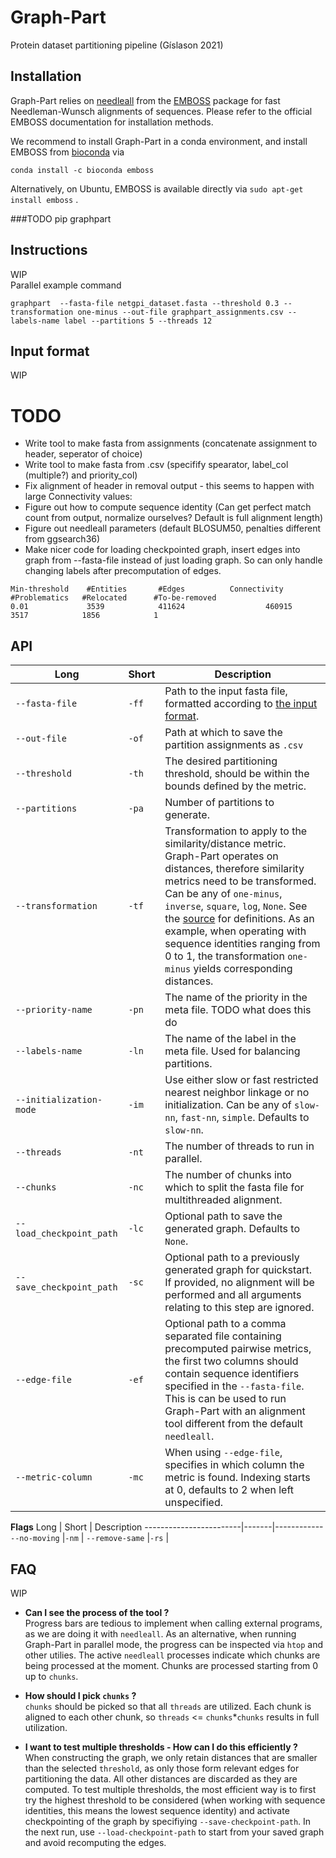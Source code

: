 # Graph-Part
Protein dataset partitioning pipeline (Gíslason 2021)

## Installation

Graph-Part relies on [needleall](https://www.bioinformatics.nl/cgi-bin/emboss/help/needleall) from the [EMBOSS](http://emboss.sourceforge.net/) package for fast Needleman-Wunsch alignments of sequences. Please refer to the official EMBOSS documentation for installation methods.

We recommend to install Graph-Part in a conda environment, and install EMBOSS from [bioconda](https://anaconda.org/bioconda/emboss) via 
```
conda install -c bioconda emboss
```

Alternatively, on Ubuntu, EMBOSS is available directly via `sudo apt-get install emboss` .

###TODO pip graphpart

## Instructions
WIP  
Parallel example command
```
graphpart  --fasta-file netgpi_dataset.fasta --threshold 0.3 --transformation one-minus --out-file graphpart_assignments.csv --labels-name label --partitions 5 --threads 12
```

## Input format
WIP


# TODO

- Write tool to make fasta from assignments (concatenate assignment to header, seperator of choice)
- Write tool to make fasta from .csv (specifify spearator, label_col (multiple?) and priority_col)
- Fix alignment of header in removal output - this seems to happen with large Connectivity values:  
- Figure out how to compute sequence identity (Can get perfect match count from output, normalize ourselves? Default is full alignment length)
- Figure out needleall parameters (default BLOSUM50, penalties different from ggsearch36)
- Make nicer code for loading checkpointed graph, insert edges into graph from --fasta-file instead of just loading graph. So can only handle changing labels after precomputation of edges.

```
Min-threshold    #Entities       #Edges          Connectivity    #Problematics   #Relocated      #To-be-removed  
0.01             3539            411624                  460915                  3517            1856            1  
```

## API

Long                    | Short | Description
------------------------|-------|------------
`--fasta-file`          |`-ff`  | Path to the input fasta file, formatted according to [the input format](#Input_format).
`--out-file`            |`-of`  | Path at which to save the partition assignments as `.csv`
`--threshold`           |`-th`  | The desired partitioning threshold, should be within the bounds defined by the metric.
`--partitions`          |`-pa`  | Number of partitions to generate.
`--transformation`      |`-tf`  | Transformation to apply to the similarity/distance metric. Graph-Part operates on distances, therefore similarity metrics need to be transformed. Can be any of `one-minus`, `inverse`, `square`, `log`, `None`. See the [source](graph_part/transformations.py) for definitions. As an example, when operating with sequence identities ranging from 0 to 1, the transformation `one-minus` yields corresponding distances.
`--priority-name`       |`-pn`  | The name of the priority in the meta file. TODO what does this do
`--labels-name`         |`-ln`  | The name of the label in the meta file. Used for balancing partitions.
`--initialization-mode` |`-im`  | Use either slow or fast restricted nearest neighbor linkage or no initialization. Can be any of `slow-nn`, `fast-nn`, `simple`. Defaults to `slow-nn`.
`--threads`             |`-nt`  | The number of threads to run in parallel.
`--chunks`              |`-nc`  | The number of chunks into which to split the fasta file for multithreaded alignment.
`--load_checkpoint_path`|`-lc`  | Optional path to save the generated graph. Defaults to `None`.
`--save_checkpoint_path`|`-sc`  | Optional path to a previously generated graph for quickstart. If provided, no alignment will be performed and all arguments relating to this step are ignored.
`--edge-file`           |`-ef`  | Optional path to a comma separated file containing precomputed pairwise metrics, the first two columns should contain sequence identifiers specified in the  `--fasta-file`. This is can be used to run Graph-Part with an alignment tool different from the default `needleall`.
`--metric-column`       |`-mc`  | When using `--edge-file`, specifies in which column the metric is found. Indexing starts at 0, defaults to 2 when left unspecified.

**Flags** 
Long                    | Short | Description
------------------------|-------|------------
`--no-moving`           |`-nm`  |
`--remove-same`         |`-rs`  |


## FAQ
WIP
- **Can I see the process of the tool ?**  
Progress bars are tedious to implement when calling external programs, as we are doing it with `needleall`. As an alternative, when running Graph-Part in parallel mode, the progress can be inspected via `htop` and other utilies. The active `needleall` processes indicate which chunks are being processed at the moment. Chunks are processed starting from 0 up to `chunks`.

- **How should I pick `chunks` ?**  
`chunks` should be picked so that all `threads` are utilized. Each chunk is aligned to each other chunk, so `threads` <= `chunks`*`chunks` results in full utilization.

- **I want to test multiple thresholds - How can I do this efficiently ?**  
When constructing the graph, we only retain distances that are smaller than the selected `threshold`, as only those form relevant edges for partitioning the data. All other distances are discarded as they are computed. To test multiple thresholds, the most efficient way is to first try the highest threshold to be considered (when working with sequence identities, this means the lowest sequence identity) and activate checkpointing of the graph by specifiying `--save-checkpoint-path`. In the next run, use `--load-checkpoint-path` to start from your saved graph and avoid recomputing the edges. 

